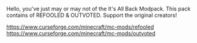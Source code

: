 Hello, you've just may or may not of the It's All Back Modpack.
This pack contains of  REFOOLED & OUTVOTED.
Support the original creators!

https://www.curseforge.com/minecraft/mc-mods/refooled
https://www.curseforge.com/minecraft/mc-mods/outvoted
